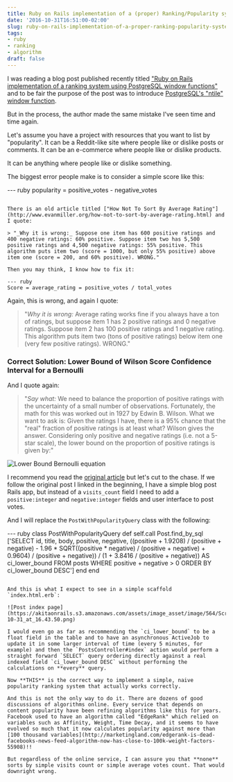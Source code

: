 ```yaml
---
title: Ruby on Rails implementation of a (proper) Ranking/Popularity system
date: '2016-10-31T16:51:00-02:00'
slug: ruby-on-rails-implementation-of-a-proper-ranking-popularity-system
tags:
- ruby
- ranking
- algorithm
draft: false
---
```


I was reading a blog post published recently titled ["Ruby on Rails implementation of a ranking system using PostgreSQL window functions"](http://naturaily.com/blog/post/ruby-on-rails-implementation-of-a-ranking-system-using-postgresql-window-functions) and to be fair the purpose of the post was to introduce [PostgreSQL's "ntile" window function](https://www.postgresql.org/docs/8.4/static/functions-window.html).

But in the process, the author made the same mistake I've seen time and time again.

Let's assume you have a project with resources that you want to list by "popularity". It can be a Reddit-like site where people like or dislike posts or comments. It can be an e-commerce where people like or dislike products.

It can be anything where people like or dislike something.

The biggest error people make is to consider a simple score like this:

--- ruby
popularity = positive_votes - negative_votes
```

There is an old article titled ["How Not To Sort By Average Rating"](http://www.evanmiller.org/how-not-to-sort-by-average-rating.html) and I quote:

> "_Why it is wrong:_ Suppose one item has 600 positive ratings and 400 negative ratings: 60% positive. Suppose item two has 5,500 positive ratings and 4,500 negative ratings: 55% positive. This algorithm puts item two (score = 1000, but only 55% positive) above item one (score = 200, and 60% positive). WRONG."

Then you may think, I know how to fix it:

--- ruby
Score = average_rating = positive_votes / total_votes
```

Again, this is wrong, and again I quote:

> "_Why it is wrong:_ Average rating works fine if you always have a ton of ratings, but suppose item 1 has 2 positive ratings and 0 negative ratings. Suppose item 2 has 100 positive ratings and 1 negative rating. This algorithm puts item two (tons of positive ratings) below item one (very few positive ratings). WRONG."

### Correct Solution: Lower Bound of Wilson Score Confidence Interval for a Bernoulli

And I quote again:

> "_Say what:_ We need to balance the proportion of positive ratings with the uncertainty of a small number of observations. Fortunately, the math for this was worked out in 1927 by Edwin B. Wilson. What we want to ask is: Given the ratings I have, there is a 95% chance that the "real" fraction of positive ratings is at least what? Wilson gives the answer. Considering only positive and negative ratings (i.e. not a 5-star scale), the lower bound on the proportion of positive ratings is given by:"

![Lower Bound Bernoulli equation](https://akitaonrails.s3.amazonaws.com/assets/image_asset/image/565/rating-equation.png)

I recommend you read the [original article](http://www.evanmiller.org/how-not-to-sort-by-average-rating.html) but let's cut to the chase. If we follow the original post I linked in the beginning, I have a simple blog post Rails app, but instead of a `visits_count` field I need to add a `positive:integer` and `negative:integer` fields and user interface to post votes.

And I will replace the `PostWithPopularityQuery` class with the following:

--- ruby
class PostWithPopularityQuery
  def self.call
    Post.find_by_sql ['SELECT id, title, body, positive, negative,
        ((positive + 1.9208) / (positive + negative) -
        1.96 * SQRT((positive * negative) / (positive + negative) + 0.9604) /
        (positive + negative)) / (1 + 3.8416 / (positive + negative))
        AS ci_lower_bound
      FROM posts 
      WHERE positive + negative > 0
      ORDER BY ci_lower_bound DESC']
  end
end
```

And this is what I expect to see in a simple scaffold `index.html.erb`:

![Post index page](https://akitaonrails.s3.amazonaws.com/assets/image_asset/image/564/Screen_Shot_2016-10-31_at_16.43.50.png)

I would even go as far as recommending the `ci_lower_bound` to be a float field in the table and to have an asynchronous ActiveJob to update it in some larger interval of time (every 5 minutes, for example) and then the `PostsController#index` action would perform a straight forward `SELECT` query ordering directly against a real indexed field `ci_lower_bound DESC` without performing the calculations on **every** query.

Now **THIS** is the correct way to implement a simple, naive popularity ranking system that actually works correctly.

And this is not the only way to do it. There are dozens of good discussions of algorithms online. Every service that depends on content popularity have been refining algorithms like this for years. Facebook used to have an algorithm called "EdgeRank" which relied on variables such as Affinity, Weight, Time Decay, and it seems to have evolved so much that it now calculates popularity against more than [100 thousand variables](http://marketingland.com/edgerank-is-dead-facebooks-news-feed-algorithm-now-has-close-to-100k-weight-factors-55908)!!

But regardless of the online service, I can assure you that **none** sorts by simple visits count or simple average votes count. That would downright wrong.
